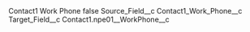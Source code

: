 <?xml version="1.0" encoding="UTF-8"?>
<CustomMetadata xmlns="http://soap.sforce.com/2006/04/metadata" xmlns:xsi="http://www.w3.org/2001/XMLSchema-instance" xmlns:xsd="http://www.w3.org/2001/XMLSchema">
    <label>Contact1 Work Phone</label>
    <protected>false</protected>
    <values>
        <field>Source_Field__c</field>
        <value xsi:type="xsd:string">Contact1_Work_Phone__c</value>
    </values>
    <values>
        <field>Target_Field__c</field>
        <value xsi:type="xsd:string">Contact1.npe01__WorkPhone__c</value>
    </values>
</CustomMetadata>
